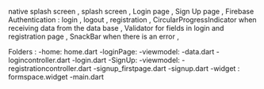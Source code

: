 native splash screen ,
splash screen ,
Login page ,
Sign Up page ,
Firebase Authentication : login , logout , registration ,
CircularProgressIndicator when receiving data from the data base ,
Validator for fields in login and registration page ,
SnackBar when there is an error ,

Folders :
  -home: home.dart
  -loginPage: -viewmodel: -data.dart
                          -logincontroller.dart
              -login.dart
  -SignUp: -viewmodel: -registrationcontroller.dart
            -signup_firstpage.dart
            -signup.dart
  -widget : formspace.widget
  -main.dart

